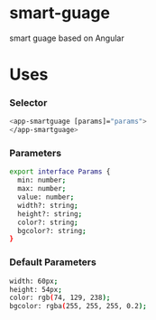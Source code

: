 # smart-guage
smart guage based on Angular

<h1>Uses</h1>

<h3>Selector</h3>

``` bash
<app-smartguage [params]="params">
</app-smartguage>
```

<h3>Parameters</h3>

``` bash
export interface Params {
  min: number;
  max: number;
  value: number;
  width?: string;
  height?: string;
  color?: string;
  bgcolor?: string;
}
```

<h3>Default Parameters</h3>

``` bash
width: 60px;
height: 54px;
color: rgb(74, 129, 238);
bgcolor: rgba(255, 255, 255, 0.2);
```
